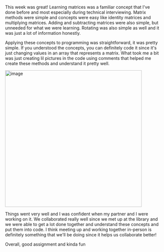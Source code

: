 This week was great! Learning matrices was a familiar concept that I've done before and most especially during technical interviewing. Matrix methods were simple and concepts were easy like identity matrices and multiplying matrices. Adding and subtracting matrices were also simple, but unneeded for what we were learning. Rotating was also simple as well and it was just a lot of information honestly.

Applying these concepts to programming was straightforward, it was pretty simple. If you understood the concepts, you can definitely code it since it's just changing values in an array that represents a matrix. What took me a bit was just creating lil pictures in the code using comments that helped me create these methods and understand it pretty well. 

<img width="446" alt="image" src="https://user-images.githubusercontent.com/53790643/194473118-f40ebb1c-b460-4a24-8f76-ee951c3b92f8.png">

Things went very well and I was confident when my partner and I were working on it. We collaborated really well since we met up at the library and we were able to get a lot done together and understand these concepts and put them into code. I think meeting up and working together in-person is definitely something that we'll be doing since it helps us collaborate better!

Overall, good assignment and kinda fun
